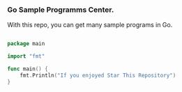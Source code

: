 ### Go Sample Programms Center.
With this repo, you can get many sample programs in Go.

```Go

package main

import "fmt"

func main() {
    fmt.Println("If you enjoyed Star This Repository")
}

```
